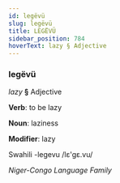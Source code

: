 ```yaml
---
id: legëvü
slug: legëvü
title: LEGËVÜ
sidebar_position: 784
hoverText: lazy § Adjective
---
```


### legëvü

*lazy* **§** Adjective

**Verb**: to be lazy

**Noun**: laziness

**Modifier**: lazy

Swahili -legevu /lɛ'gɛ.vu/

*Niger-Congo Language Family*
